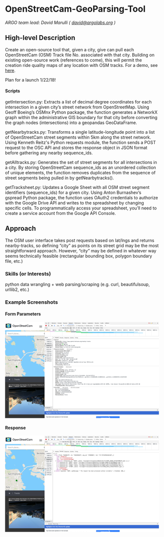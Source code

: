 # OpenStreetCam-GeoParsing-Tool
_ARGO team lead: David Marulli ( david@argolabs.org )_


## High-level Description
Create an open-source tool that, given a city, give can pull each OpenStreetCam (OSM) Track file No. associated with that city. Building on existing open-source work (references to come), this will permit the creation ride quality maps of any location with OSM tracks. For a demo, see [here](https://demo.streetsdatacollaborative.org/commute/).

Plan for a launch 1/22/18!

#### Scripts
getIntersection.py: Extracts a list of decimal degree coordinates for each intersection in a given city’s street network from OpenStreetMap. Using Geoff Boeing’s OSMnx Python package, the function generates a NetworkX graph within the administrative GIS boundary for that city before converting the graph nodes (intersections) into a geopandas GeoDataFrame.

getNearbytracks.py: Transforms a single latitude-longitude point into a list of OpenStreetCam street segments within 5km along the street network. Using Kenneth Reitz's Python requests module, the function sends a POST request to the OSC API and stores the response object in JSON format before gathering any nearby sequence_ids.

getAlltracks.py: Generates the set of street segments for all intersections in a city. By storing OpenStreetCam sequence_ids as an unordered collection of unique elements, the function removes duplicates from the sequence of street segments being pulled in by getNearbytracks().

getTracksheet.py: Updates a Google Sheet with all OSM street segment identifiers (sequence_ids) for a given city. Using Anton Burnashev’s gspread Python package, the function uses OAuth2 credentials to authorize with the Google Drive API and writes to the spreadsheet by changing specific cells. To programmatically access your spreadsheet, you’ll need to create a service account from the Google API Console.


## Approach

The OSM user interface takes post requests based on lat/lngs and returns nearby-tracks, so defining “city” as points on its street grid may be the most straightforward approach. However, “city” may be defined in whatever way seems technically feasible (rectangular bounding box, polygon boundary file, etc.)

### Skills (or Interests)
python data wrangling + web parsing/scraping (e.g. curl, beautifulsoup, urllib2, etc.)

### Example Screenshots
#### Form Parameters
![post request form](./img/post_req_example_form.png?raw=true "Form Parameters")

#### Response
![post request response](./img/post_req_example_response.png?raw=true "Response")
